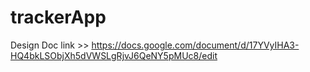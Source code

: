 # trackerApp

Design Doc link >> https://docs.google.com/document/d/17YVyIHA3-HQ4bkLSObjXh5dVWSLgRjvJ6QeNY5pMUc8/edit
